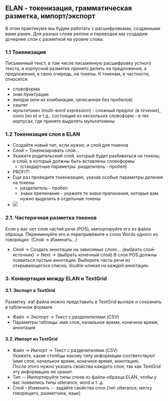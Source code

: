 ## ELAN - токенизация, грамматическая разметка, импорт/экспорт

В этом практикуме мы будем работать с расшифровками, созданными вами ранее. Для разных слоев реплик и переводов мы создадим дочерние слои с разметкой на уровне слова.      

### 1.1 Токенизация   
Письменный текст, в том числе письменную расшифровку устного текста, в корпусной разметке принято делить на предложения, а предложения, в свою очередь, на токены.
К токенам, в частности, относятся:
* словоформа  
* знак пунктуации   
* эмодзи (или их комбинация, записанная без пробелов)  
* хэштег  
* мультитокен (multi-word expression) - сложный предлог (_в течение_), союз (_но и_) и т.д., состоящий из нескольких словоформ - в тех корпусах, где принято выделять мультитокены  


### 1.2 Токенизация слоя в ELAN   
* Создайте новый тип, если нужно, и слой для токенов   
* Слой > Токенизировать слой... 
* Укажите родительский слой, который будет разбиваться на токены, и слой, в который должны быть вставлены словоформы   
  * (стандартные параметры: разделитель - пробел)
* PROFIT!
* Еще раз проведите токенизацию, указав особые параметры деления на токены  
  * разделитель - пробел   
  * знаки препинания - укажите те знаки препинания, которые вам нужно выделить в отдельные токены    
* <img src="https://github.com/olesar/lingdata/blob/gh-pages/fig/elan_9.png">


### 2.1. Частеречная разметка токенов   
Если у вас нет слоя частей речи (POS), импортируйте его из файла образца. Переименуйте его и перепривяжите к слою Words одного из говорящих. (Слой -> Изменить...)

* Слой -> Создать аннотации на зависимых слоях... (выбрать слой-источник) -> Next -> (выбрать конечный слой)
В слое POS должны появиться пустые аннотации. Выберите часть речи из открывающегося списка, double-кликая на каждой аннотации.


### 3. Конвертация между ELAN и TextGrid  

#### 3.1. Экспорт в TextGrid  
Разметку .eaf файла можно представить в TextGrid вьюере и сохранить в табличном формате  
* Файл -> Экспорт -> Текст с разделителями (CSV)
* Параметры таблицы: имя слоя, начальное время, конечное время, аннотация  

#### 3.2. Импорт из TextGrid  
* Файл -> Импорт -> Текст с разделителями (CSV)  
Укажите, какие столбцы какому типу информации соответствуют (имя слоя, начальное время, конечное время, аннотация).  
После этого нужно указать свойства каждого слоя,  так как TextGrid эту информацию не хранит.  
* Тип -- Импортируйте типы слоев из файла-образца ELAN, чтобы у вас появились типы utterance, word и т. д.  
* Слой - Изменить -- задайте свойства слоя (тип utterance, метку говорящего, разметчика, язык)  

